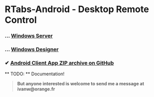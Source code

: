 # RTabs-Android - Desktop Remote Control

 ### … [Windows Server](https://github.com/ivanwfr/RTabs-Desktop)
 
 ### … [Windows Designer](https://github.com/ivanwfr/RTabs-Desktop)
 
 ### ✔ [Android Client App ZIP archive on GitHub](archive/master.zip)

** TODO: ** Documentation!
> __But anyone interested is welcome to send me a message at ivanw@orange.fr__

